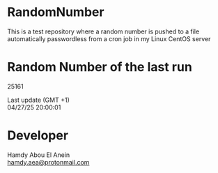 # RandomNumber    
This is a test repository where a random number is pushed to a file automatically passwordless from a cron job in my Linux CentOS server    
# Random Number of the last run   
25161
      
Last update (GMT +1)    
04/27/25 20:00:01
# Developer    
Hamdy Abou El Anein   
hamdy.aea@protonmail.com
